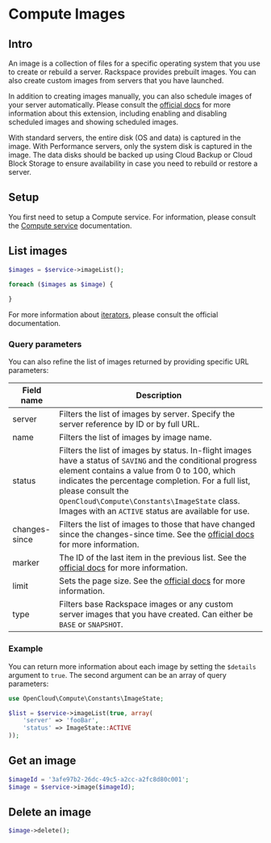 # Compute Images

## Intro

An image is a collection of files for a specific operating system that you use to create or rebuild a server. Rackspace provides prebuilt images. You can also create custom images from servers that you have launched. 

In addition to creating images manually, you can also schedule images of your server automatically. Please consult the [official docs](http://docs.rackspace.com/servers/api/v2/cs-devguide/content/scheduled_images.html) for more information about this extension, including enabling and disabling scheduled images and showing scheduled images.

With standard servers, the entire disk (OS and data) is captured in the image. With Performance servers, only the system disk is captured in the image. The data disks should be backed up using Cloud Backup or Cloud Block Storage to ensure availability in case you need to rebuild or restore a server.

## Setup

You first need to setup a Compute service. For information, please consult the [Compute service](Service.md) documentation.

## List images

```php
$images = $service->imageList();

foreach ($images as $image) {
	
}
```

For more information about [iterators](docs/userguide/Iterators.md), please consult the official documentation.

### Query parameters

You can also refine the list of images returned by providing specific URL parameters:

|Field name|Description|
|---|---|
|server|Filters the list of images by server. Specify the server reference by ID or by full URL.|
|name|Filters the list of images by image name.|
|status|Filters the list of images by status. In-flight images have a status of `SAVING` and the conditional progress element contains a value from 0 to 100, which indicates the percentage completion. For a full list, please consult the `OpenCloud\Compute\Constants\ImageState` class. Images with an `ACTIVE` status are available for use.|
|changes-since|Filters the list of images to those that have changed since the changes-since time. See the [official docs](http://docs.rackspace.com/servers/api/v2/cs-devguide/content/ChangesSince.html) for more information.|
|marker|The ID of the last item in the previous list. See the [official docs](http://docs.rackspace.com/servers/api/v2/cs-devguide/content/Paginated_Collections-d1e664.html) for more information.|
|limit|Sets the page size. See the [official docs](http://docs.rackspace.com/servers/api/v2/cs-devguide/content/Paginated_Collections-d1e664.html) for more information.|
|type|Filters base Rackspace images or any custom server images that you have created. Can either be `BASE` or `SNAPSHOT`.|

### Example

You can return more information about each image by setting the `$details` argument to `true`. The second argument can be an array of query parameters:

```php
use OpenCloud\Compute\Constants\ImageState;

$list = $service->imageList(true, array(
	'server' => 'fooBar',
    'status' => ImageState::ACTIVE
));
```

## Get an image

```php
$imageId = '3afe97b2-26dc-49c5-a2cc-a2fc8d80c001';
$image = $service->image($imageId);
```

## Delete an image

```php
$image->delete();
```